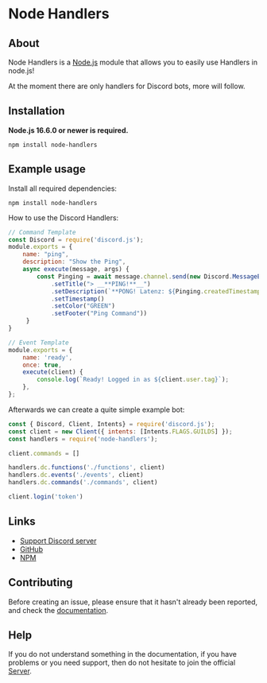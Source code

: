 # Node Handlers
## About

Node Handlers is a [Node.js](https://nodejs.org) module that allows you to easily use Handlers in node.js!

At the moment there are only handlers for Discord bots, more will follow.

## Installation

**Node.js 16.6.0 or newer is required.**  

```sh-session
npm install node-handlers
```


## Example usage

Install all required dependencies:
```sh-session
npm install node-handlers

```

How to use the Discord Handlers:
```js
// Command Template
const Discord = require('discord.js');
module.exports = {
    name: "ping",
    description: "Show the Ping",
    async execute(message, args) {
        const Pinging = await message.channel.send(new Discord.MessageEmbed()
            .setTitle("> __**PING!**__")
            .setDescription(`**PONG! Latenz: ${Pinging.createdTimestamp - message.createdTimestamp}ms. | API Latenz: ${Math.round(message.client.ws.ping)}ms.**`)
            .setTimestamp()
            .setColor("GREEN")
            .setFooter("Ping Command"))
     }
}
```
```js
// Event Template
module.exports = {
	name: 'ready',
	once: true,
	execute(client) {
		console.log(`Ready! Logged in as ${client.user.tag}`);
	},
};
```

Afterwards we can create a quite simple example bot:
```js
const { Discord, Client, Intents} = require('discord.js');
const client = new Client({ intents: [Intents.FLAGS.GUILDS] });
const handlers = require('node-handlers');

client.commands = []

handlers.dc.functions('./functions', client)
handlers.dc.events('./events', client)
handlers.dc.commands('./commands', client)

client.login('token')
```

## Links

- [Support Discord server](https://dsc.gg/ole_is_live)
- [GitHub](https://github.com/Ole-is-live/node-handlers)
- [NPM](https://www.npmjs.com/package/node-handlers)

## Contributing

Before creating an issue, please ensure that it hasn't already been reported, and check the
[documentation](https://www.npmjs.com/package/node-handlers).  

## Help

If you do not understand something in the documentation, if you have problems or you need support, then do not hesitate to join the official [Server](https://dsc.gg/ole_is_live).
